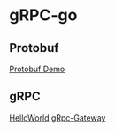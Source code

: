 # gRPC-go

## Protobuf

[Protobuf Demo](protobuf/offical/go)

## gRPC

[HelloWorld](grpc/helloworld/)
[gRpc-Gateway](grpc/grpc-gateway/)
